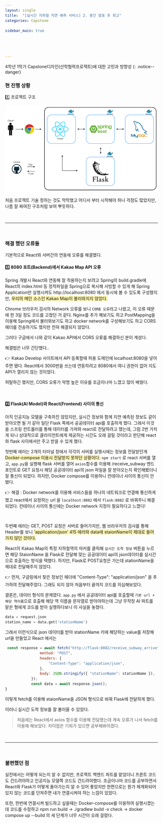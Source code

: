 ```yaml
---
layout: single
title:  "[실시간 지하철 지연 예측 서비스] 2. 중간 발표 후 회고"
categories: Capstone

sidebar_main: true




---
```




4학년 1학기 Capstone디자인(산학협력프로젝트)에 대한 고민과 방향성
{: .notice--danger}



### 현 진행 상황

1️⃣ 프로젝트 구조

![](/assets/images/20240421/TSA.png)

처음 프로젝트 기술 정하는 것도 막막했고 어디서 부터 시작해야 하나 걱정도 많았지만, 나름 잘 짜여진 구조처럼 보여 뿌듯하다.

<br/>

<hr/>

<br/>

### 해결 했던 오류들

기본적으로 React와 서버간의 연동에 오류를 해결했다. 

#### 1️⃣ 8080 포트(Backend)에서 Kakao Map API 오류

Spring 개발시 React와 연동해 잘 적용하는지 보려고 Spring의 build.gradle에 React의 index.html 등 정적파일을 Spring으로 복사해 서빙할 수 있게 해 Spring Application만 실행시켜도 http://localhost:8080 에서 동시에 볼 수 있도록 구성했지만, <span style="background-color:#fff5b1">우리의 메인 소스인 Kakao Map이 불러와지지 않았다.</span>

Chrome 브라우저 검사의 Network 오류를 보니 `CORB 오류`라고 나왔고, 이 오류 때문에 한 3일 정도 코드를 고쳤던 거 같다. Nginx를 추가 해보기도 하고 PostMapping을 이용해 Spring에서 불러와보기도 하고 docker network를 구성해보기도 하고 CORS 헤더를 전송하기도 했지만 전혀 해결되지 않았다.

그러다 구글에서 나와 같이 Kakao API에서 CORS 오류를 해결하신 분이 계셨다.

해결법은 너무 간단했다.. 

👉 Kakao Develop 사이트에서 API 등록할때 허용 도메인에 localhost:8080을 넣어주면 됐다. React에서 3000번을 쓰는데 연동하려고 8080에서 여니 권한이 없어 지도 API가 열리지 않는 것이었다.

허탈하긴 했지만, CORS 오류가 악명 높은 이유를 조금이나마 느꼈고 많이 배웠다.

<br/>

#### 2️⃣ Flask(AI Model)와 React(Frontend) 사이의 통신

아직 인공지능 모델을 구축하진 않았지만, 실시간 정보와 함께 지연 예측된 정보도 같이 받아오면 될 거 같아 일단 Flask 쪽에서 공공데이터 api를 호출하게 했다. 그래서 이것을 스프링 컨트롤러를 통해 데이터를 가져와 react로 전달하려고 했는데, 그럼 2번 거치게 되니 상대적으로 클라이언트에게 제공하는 시간도 오래 걸릴 것이라고 판단해 react와 flask 사이에서만 주고 받을 수 있게 했다.

첫번째 에러는 2개의 터미널 창에서 각각의 서버를 실행시에는 정보를 전달받던게 <span style="background-color:#fff5b1">Docker-compose 이용시 전달받지 못하던 상황이다.</span> `npm start` 로 react 서버를 열고, `app.py`을 실행해 flask 서버를 열어 `axios`함수를 이용해 /receive_subway 엔드 포인트로 GET 요청시 해당 공공데이터 api의 json 파일을 잘 받아오는지 확인해봤더니 잘 통신이 되었다. 하지만, Docker compose를 이용하니 컨테이너 사이의 통신이 안 됐다. 

👉 해결 : Docker network를 이용해 서비스들을 하나의 네트워크로 연결해 통신하게 했고 react에서 요청하는 url 을 `localhost:8082` 에서 `flask:8082` 로 바꿔주니 해결되었다. 컨테이너 사이의 통신에는 Docker network 지정이 필요하다고 느꼈다!

<br/>

두번째 에러는 GET, POST 요청은 서버로 들어가지만, 웹 브라우저의 검사를 통해 Header를 보니 <span style="background-color:#fff5b1">'application/json' 415 에러와 data에 staionName이 제대로 들어가지 않던 것이다.</span>

React의 Kakao Map의 특정 지하철역의 마커를 클릭해 `실시간 도착 정보` 버튼을 누르면 해당 StaionName 을 Flask로 전달해 맞는 공공데이터 api의 json데이터를 실시간으로 호출하는 방식을 택했다. 하지만, Flask로 POST요청은 가는데 stationName을 제대로 전달해주지 않았다.

👉 먼저, 구글링에서 찾은 정보인 헤더에 "Content-Type": "application/json" 을 추가하여 전달해주었다. 그래도 되지 않아 처음부터 끝까지 코드를 의심해보았다.

결론은, 데이터 형식의 문제였다. `app.py` 에서 공공데이터 api를 호출할때 `기본 url + 해당 역이름`으로 호출해 해당 역 이름을 문자열로 받아야하는데 그냥 무작정 AI 파트를 맡은 형에게 코드를 받아 실행하다보니 이 사실을 놓쳤다. 

```python
data = request.json
station_name = data.get('stationName')
```

그래서 이런식으로 json 데이터를 받아 stationName 키에 해당하는 value를 저장해 url을 만들었고 React 에서는 

```jsx
 const response = await fetch("http://flask:8082/receive_subway_arrive", {
                method: "POST",
                headers: {
                    "Content-Type": "application/json",
                },
                body: JSON.stringify({ "stationName": stationName }),
            });
            const data = await response.json();
}
```

이렇게 fetch를 이용해 staionName을 JSON 형식으로 바꿔 Flask에 전달하게 했다.

이러니 실시간 도착 정보를 잘 불러올 수 있었다.

> 처음에는 React에서 axios 함수를 이용해 전달했는데 계속 오류가 나서 fetch를 이용해 해보았다. 차이점은 기회가 있으면 공부해봐야겠다.

<br/>

<hr/>

<br/>

### 불편했던 점

실전에서는 어떻게 되는지 알 수 없지만, 프로젝트 백엔드 파트를 맡았더니 프론트 코드도 건드려야하고 인공지능 모델쪽 코드도 건드려야했다. 조금이나마 코드를 공부하면서 React와 Flask가 어떻게 돌아가는지 알 수 있어 좋았지만 한편으로는 뭔가 체계화되어 있지 않는 코드를 던져주면 내가 연결시켜야 하는 느낌이 있었다. 

또한, 한번에 연결시켜 빌드하고 싶을때는 Docker-compose를 이용하여 실행시켰는데 코드를 수정하고 npm run build -> ./gradlew build -x check -> docker compose up --build 의 세 단계가 너무 시간이 오래 걸렸다. 




